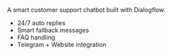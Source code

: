 

A smart customer support chatbot built with Dialogflow.  
- 24/7 auto replies  
- Smart fallback messages  
- FAQ handling  
- Telegram + Website integration  


